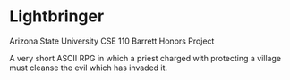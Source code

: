 # Lightbringer

Arizona State University CSE 110 Barrett Honors Project

A very short ASCII RPG in which a priest charged with protecting a village must cleanse the evil which has invaded it.
